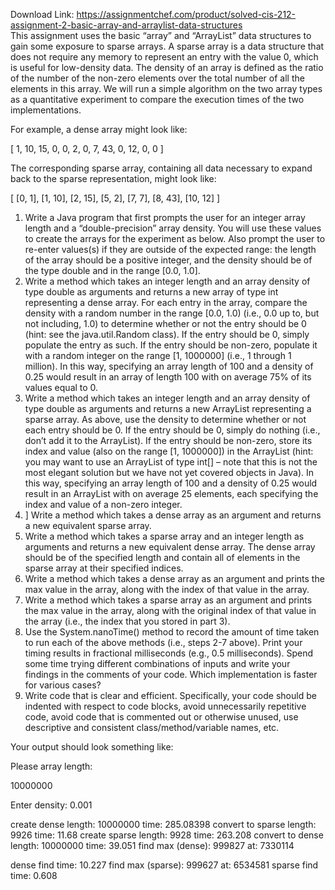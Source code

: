 Download Link: https://assignmentchef.com/product/solved-cis-212-assignment-2-basic-array-and-arraylist-data-structures
<br>
This assignment uses the basic “array” and “ArrayList” data structures to gain some exposure to sparse arrays.  A sparse array is a data structure that does not require any memory to represent an entry with the value 0, which is useful for low-density data. The density of an array is defined as the ratio of the number of the non-zero elements over the total number of all the elements in this array. We will run a simple algorithm on the two array types as a quantitative experiment to compare the execution times of the two implementations.

For example, a dense array might look like:

[ 1, 10, 15, 0, 0, 2, 0, 7, 43, 0, 12, 0, 0 ]

The corresponding sparse array, containing all data necessary to expand back to the sparse representation, might look like:

[ [0, 1], [1, 10], [2, 15], [5, 2], [7, 7], [8, 43], [10, 12] ]

<ol>

 <li>Write a Java program that first prompts the user for an integer array length and a “double-precision” array density. You will use these values to create the arrays for the experiment as below.  Also prompt the user to re-enter values(s) if they are outside of the expected range: the length of the array should be a positive integer, and the density should be of the type double and in the range [0.0, 1.0].</li>

 <li> Write a method which takes an integer length and an array density of type double as arguments and returns a new array of type int representing a dense array. For each entry in the array, compare the density with a random number in the range [0.0, 1.0) (i.e., 0.0 up to, but not including, 1.0) to determine whether or not the entry should be 0 (hint: see the java.util.Random class).  If the entry should be 0, simply populate the entry as such.  If the entry should be non-zero, populate it with a random integer on the range [1, 1000000] (i.e., 1 through 1 million).  In this way, specifying an array length of 100 and a density of 0.25 would result in an array of length 100 with on average 75% of its values equal to 0.</li>

 <li> Write a method which takes an integer length and an array density of type double as arguments and returns a new ArrayList representing a sparse array. As above, use the density to determine whether or not each entry should be 0. If the entry should be 0, simply do nothing (i.e., don’t add it to the ArrayList).  If the entry should be non-zero, store its index and value (also on the range [1, 1000000]) in the ArrayList (hint: you may want to use an ArrayList of type int[] – note that this is not the most elegant solution but we have not yet covered objects in Java).  In this way, specifying an array length of 100 and a density of 0.25 would result in an ArrayList with on average 25 elements, each specifying the index and value of a non-zero integer.</li>

 <li>] Write a method which takes a dense array as an argument and returns a new equivalent sparse array.</li>

 <li> Write a method which takes a sparse array and an integer length as arguments and returns a new equivalent dense array. The dense array should be of the specified length and contain all of elements in the sparse array at their specified indices.</li>

 <li> Write a method which takes a dense array as an argument and prints the max value in the array, along with the index of that value in the array.</li>

 <li> Write a method which takes a sparse array as an argument and prints the max value in the array, along with the original index of that value in the array (i.e., the index that you stored in part 3).</li>

 <li> Use the System.nanoTime() method to record the amount of time taken to run each of the above methods (i.e., steps 2-7 above). Print your timing results in fractional milliseconds (e.g., 0.5 milliseconds).  Spend some time trying different combinations of inputs and write your findings in the comments of your code.  Which implementation is faster for various cases?</li>

 <li> Write code that is clear and efficient. Specifically, your code should be indented with respect to code blocks, avoid unnecessarily repetitive code, avoid code that is commented out or otherwise unused, use descriptive and consistent class/method/variable names, etc.</li>

</ol>

Your output should look something like:

Please array length:

10000000

Enter density: 0.001

create dense length: 10000000 time: 285.08398 convert to sparse length: 9926 time: 11.68 create sparse length: 9928 time: 263.208 convert to dense length: 10000000 time: 39.051 find max (dense): 999827 at: 7330114

dense find time: 10.227 find max (sparse): 999627 at: 6534581 sparse find time: 0.608


